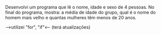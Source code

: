 Desenvolvi um programa que lê o nome, idade e sexo de 4 pessoas. No final do programa, mostra: a média de idade do grupo, qual é o nome do homem mais velho e quantas mulheres têm menos de 20 anos.

-->utilizei "for", "if"<--
(terá atualizações)

